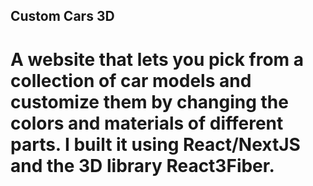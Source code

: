 ## Custom Cars 3D
# A website that lets you pick from a collection of car models and customize them by changing the colors and materials of different parts. I built it using React/NextJS and the 3D library React3Fiber.
